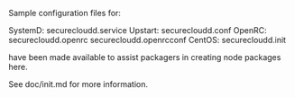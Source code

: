 Sample configuration files for:

SystemD: securecloudd.service
Upstart: securecloudd.conf
OpenRC:  securecloudd.openrc
         securecloudd.openrcconf
CentOS:  securecloudd.init

have been made available to assist packagers in creating node packages here.

See doc/init.md for more information.
